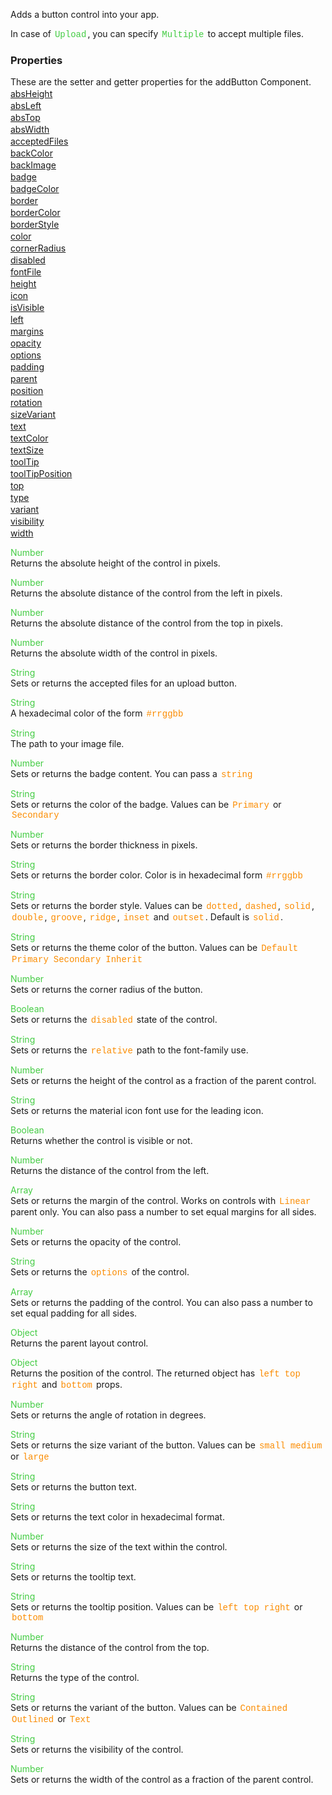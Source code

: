 Adds a button control into your app.

 In case of <span style="color:#4c4; font-family:Courier, monospace; font-size:100%; padding:0px 2px;">Upload</span>, you can specify <span style="color:#4c4; font-family:Courier, monospace; font-size:100%; padding:0px 2px;">Multiple</span> to accept multiple files.

<style>.samp { margin-top: 2px; } </style><h3>Properties</h3>These are the setter and getter properties for the addButton Component.
<div class="samp"><a href="#absheight-0" data-transition="pop" data-rel="popup" class="ui-link">absHeight </a></div><div class="samp"><a href="#absleft-5" data-transition="pop" data-rel="popup" class="ui-link">absLeft </a></div><div class="samp"><a href="#abstop-10" data-transition="pop" data-rel="popup" class="ui-link">absTop </a></div><div class="samp"><a href="#abswidth-15" data-transition="pop" data-rel="popup" class="ui-link">absWidth </a></div><div class="samp"><a href="#acceptedfiles-20" data-transition="pop" data-rel="popup" class="ui-link">acceptedFiles </a></div><div class="samp"><a href="#backcolor-25" data-transition="pop" data-rel="popup" class="ui-link">backColor </a></div><div class="samp"><a href="#backimage-30" data-transition="pop" data-rel="popup" class="ui-link">backImage </a></div><div class="samp"><a href="#badge-35" data-transition="pop" data-rel="popup" class="ui-link">badge </a></div><div class="samp"><a href="#badgecolor-40" data-transition="pop" data-rel="popup" class="ui-link">badgeColor </a></div><div class="samp"><a href="#border-45" data-transition="pop" data-rel="popup" class="ui-link">border </a></div><div class="samp"><a href="#bordercolor-50" data-transition="pop" data-rel="popup" class="ui-link">borderColor </a></div><div class="samp"><a href="#borderstyle-55" data-transition="pop" data-rel="popup" class="ui-link">borderStyle </a></div><div class="samp"><a href="#color-60" data-transition="pop" data-rel="popup" class="ui-link">color </a></div><div class="samp"><a href="#cornerradius-65" data-transition="pop" data-rel="popup" class="ui-link">cornerRadius </a></div><div class="samp"><a href="#disabled-70" data-transition="pop" data-rel="popup" class="ui-link">disabled </a></div><div class="samp"><a href="#fontfile-75" data-transition="pop" data-rel="popup" class="ui-link">fontFile </a></div><div class="samp"><a href="#height-80" data-transition="pop" data-rel="popup" class="ui-link">height </a></div><div class="samp"><a href="#icon-85" data-transition="pop" data-rel="popup" class="ui-link">icon </a></div><div class="samp"><a href="#isvisible-90" data-transition="pop" data-rel="popup" class="ui-link">isVisible </a></div><div class="samp"><a href="#left-95" data-transition="pop" data-rel="popup" class="ui-link">left </a></div><div class="samp"><a href="#margins-100" data-transition="pop" data-rel="popup" class="ui-link">margins </a></div><div class="samp"><a href="#opacity-105" data-transition="pop" data-rel="popup" class="ui-link">opacity </a></div><div class="samp"><a href="#options-110" data-transition="pop" data-rel="popup" class="ui-link">options </a></div><div class="samp"><a href="#padding-115" data-transition="pop" data-rel="popup" class="ui-link">padding </a></div><div class="samp"><a href="#parent-120" data-transition="pop" data-rel="popup" class="ui-link">parent </a></div><div class="samp"><a href="#position-125" data-transition="pop" data-rel="popup" class="ui-link">position </a></div><div class="samp"><a href="#rotation-130" data-transition="pop" data-rel="popup" class="ui-link">rotation </a></div><div class="samp"><a href="#sizevariant-135" data-transition="pop" data-rel="popup" class="ui-link">sizeVariant </a></div><div class="samp"><a href="#text-140" data-transition="pop" data-rel="popup" class="ui-link">text </a></div><div class="samp"><a href="#textcolor-145" data-transition="pop" data-rel="popup" class="ui-link">textColor </a></div><div class="samp"><a href="#textsize-150" data-transition="pop" data-rel="popup" class="ui-link">textSize </a></div><div class="samp"><a href="#tooltip-155" data-transition="pop" data-rel="popup" class="ui-link">toolTip </a></div><div class="samp"><a href="#tooltipposition-160" data-transition="pop" data-rel="popup" class="ui-link">toolTipPosition </a></div><div class="samp"><a href="#top-165" data-transition="pop" data-rel="popup" class="ui-link">top </a></div><div class="samp"><a href="#type-170" data-transition="pop" data-rel="popup" class="ui-link">type </a></div><div class="samp"><a href="#variant-175" data-transition="pop" data-rel="popup" class="ui-link">variant </a></div><div class="samp"><a href="#visibility-180" data-transition="pop" data-rel="popup" class="ui-link">visibility </a></div><div class="samp"><a href="#width-185" data-transition="pop" data-rel="popup" class="ui-link">width </a></div>
<div data-role="popup" id="absheight-0" class="ui-content"><p><span style="color:#4c4;">Number</span><br>Returns the absolute height of the control in pixels.</p></div><div data-role="popup" id="absleft-5" class="ui-content"><p><span style="color:#4c4;">Number</span><br>Returns the absolute distance of the control from the left in pixels.</p></div><div data-role="popup" id="abstop-10" class="ui-content"><p><span style="color:#4c4;">Number</span><br>Returns the absolute distance of the control from the top in pixels.</p></div><div data-role="popup" id="abswidth-15" class="ui-content"><p><span style="color:#4c4;">Number</span><br>Returns the absolute width of the control in pixels.</p></div><div data-role="popup" id="acceptedfiles-20" class="ui-content"><p><span style="color:#4c4;">String</span><br>Sets or returns the accepted files for an upload button.</p></div><div data-role="popup" id="backcolor-25" class="ui-content"><p><span style="color:#4c4;">String</span><br>A hexadecimal color of the form <span style="color:#fb8c00; font-family:Courier&#44; monospace; font-size:100%; padding:0px 2px;">#rrggbb</span></p></div><div data-role="popup" id="backimage-30" class="ui-content"><p><span style="color:#4c4;">String</span><br>The path to your image file.</p></div><div data-role="popup" id="badge-35" class="ui-content"><p><span style="color:#4c4;">Number</span><br>Sets or returns the badge content. You can pass a <span style="color:#fb8c00; font-family:Courier&#44; monospace; font-size:100%; padding:0px 2px;">string</span></p></div><div data-role="popup" id="badgecolor-40" class="ui-content"><p><span style="color:#4c4;">String</span><br>Sets or returns the color of the badge. Values can be <span style="color:#fb8c00; font-family:Courier&#44; monospace; font-size:100%; padding:0px 2px;">Primary</span> or <span style="color:#fb8c00; font-family:Courier&#44; monospace; font-size:100%; padding:0px 2px;">Secondary</span></p></div><div data-role="popup" id="border-45" class="ui-content"><p><span style="color:#4c4;">Number</span><br>Sets or returns the border thickness in pixels.</p></div><div data-role="popup" id="bordercolor-50" class="ui-content"><p><span style="color:#4c4;">String</span><br>Sets or returns the border color. Color is in hexadecimal form <span style="color:#fb8c00; font-family:Courier&#44; monospace; font-size:100%; padding:0px 2px;">#rrggbb</span></p></div><div data-role="popup" id="borderstyle-55" class="ui-content"><p><span style="color:#4c4;">String</span><br>Sets or returns the border style. Values can be <span style="color:#fb8c00; font-family:Courier&#44; monospace; font-size:100%; padding:0px 2px;">dotted</span>&#44; <span style="color:#fb8c00; font-family:Courier&#44; monospace; font-size:100%; padding:0px 2px;">dashed</span>&#44; <span style="color:#fb8c00; font-family:Courier&#44; monospace; font-size:100%; padding:0px 2px;">solid</span>&#44; <span style="color:#fb8c00; font-family:Courier&#44; monospace; font-size:100%; padding:0px 2px;">double</span>&#44; <span style="color:#fb8c00; font-family:Courier&#44; monospace; font-size:100%; padding:0px 2px;">groove</span>&#44; <span style="color:#fb8c00; font-family:Courier&#44; monospace; font-size:100%; padding:0px 2px;">ridge</span>&#44; <span style="color:#fb8c00; font-family:Courier&#44; monospace; font-size:100%; padding:0px 2px;">inset</span> and <span style="color:#fb8c00; font-family:Courier&#44; monospace; font-size:100%; padding:0px 2px;">outset</span>. Default is <span style="color:#fb8c00; font-family:Courier&#44; monospace; font-size:100%; padding:0px 2px;">solid</span>.</p></div><div data-role="popup" id="color-60" class="ui-content"><p><span style="color:#4c4;">String</span><br>Sets or returns the theme color of the button. Values can be <span style="color:#fb8c00; font-family:Courier&#44; monospace; font-size:100%; padding:0px 2px;">Default</span> <span style="color:#fb8c00; font-family:Courier&#44; monospace; font-size:100%; padding:0px 2px;">Primary</span> <span style="color:#fb8c00; font-family:Courier&#44; monospace; font-size:100%; padding:0px 2px;">Secondary</span> <span style="color:#fb8c00; font-family:Courier&#44; monospace; font-size:100%; padding:0px 2px;">Inherit</span></p></div><div data-role="popup" id="cornerradius-65" class="ui-content"><p><span style="color:#4c4;">Number</span><br>Sets or returns the corner radius of the button.</p></div><div data-role="popup" id="disabled-70" class="ui-content"><p><span style="color:#4c4;">Boolean</span><br>Sets or returns the <span style="color:#fb8c00; font-family:Courier&#44; monospace; font-size:100%; padding:0px 2px;">disabled</span> state of the control.</p></div><div data-role="popup" id="fontfile-75" class="ui-content"><p><span style="color:#4c4;">String</span><br>Sets or returns the <span style="color:#fb8c00; font-family:Courier&#44; monospace; font-size:100%; padding:0px 2px;">relative</span> path to the font-family use.</p></div><div data-role="popup" id="height-80" class="ui-content"><p><span style="color:#4c4;">Number</span><br>Sets or returns the height of the control as a fraction of the parent control.</p></div><div data-role="popup" id="icon-85" class="ui-content"><p><span style="color:#4c4;">String</span><br>Sets or returns the material icon font use for the leading icon.</p></div><div data-role="popup" id="isvisible-90" class="ui-content"><p><span style="color:#4c4;">Boolean</span><br>Returns whether the control is visible or not.</p></div><div data-role="popup" id="left-95" class="ui-content"><p><span style="color:#4c4;">Number</span><br>Returns the distance of the control from the left.</p></div><div data-role="popup" id="margins-100" class="ui-content"><p><span style="color:#4c4;">Array</span><br>Sets or returns the margin of the control. Works on controls with <span style="color:#fb8c00; font-family:Courier&#44; monospace; font-size:100%; padding:0px 2px;">Linear</span> parent only. You can also pass a number to set equal margins for all sides.</p></div><div data-role="popup" id="opacity-105" class="ui-content"><p><span style="color:#4c4;">Number</span><br>Sets or returns the opacity of the control.</p></div><div data-role="popup" id="options-110" class="ui-content"><p><span style="color:#4c4;">String</span><br>Sets or returns the <span style="color:#fb8c00; font-family:Courier&#44; monospace; font-size:100%; padding:0px 2px;">options</span> of the control.</p></div><div data-role="popup" id="padding-115" class="ui-content"><p><span style="color:#4c4;">Array</span><br>Sets or returns the padding of the control. You can also pass a number to set equal padding for all sides.</p></div><div data-role="popup" id="parent-120" class="ui-content"><p><span style="color:#4c4;">Object</span><br>Returns the parent layout control.</p></div><div data-role="popup" id="position-125" class="ui-content"><p><span style="color:#4c4;">Object</span><br>Returns the position of the control. The returned object has <span style="color:#fb8c00; font-family:Courier&#44; monospace; font-size:100%; padding:0px 2px;">left</span> <span style="color:#fb8c00; font-family:Courier&#44; monospace; font-size:100%; padding:0px 2px;">top</span> <span style="color:#fb8c00; font-family:Courier&#44; monospace; font-size:100%; padding:0px 2px;">right</span> and <span style="color:#fb8c00; font-family:Courier&#44; monospace; font-size:100%; padding:0px 2px;">bottom</span> props.</p></div><div data-role="popup" id="rotation-130" class="ui-content"><p><span style="color:#4c4;">Number</span><br>Sets or returns the angle of rotation in degrees.</p></div><div data-role="popup" id="sizevariant-135" class="ui-content"><p><span style="color:#4c4;">String</span><br>Sets or returns the size variant of the button. Values can be <span style="color:#fb8c00; font-family:Courier&#44; monospace; font-size:100%; padding:0px 2px;">small</span> <span style="color:#fb8c00; font-family:Courier&#44; monospace; font-size:100%; padding:0px 2px;">medium</span> or <span style="color:#fb8c00; font-family:Courier&#44; monospace; font-size:100%; padding:0px 2px;">large</span></p></div><div data-role="popup" id="text-140" class="ui-content"><p><span style="color:#4c4;">String</span><br>Sets or returns the button text.</p></div><div data-role="popup" id="textcolor-145" class="ui-content"><p><span style="color:#4c4;">String</span><br>Sets or returns the text color in hexadecimal format.</p></div><div data-role="popup" id="textsize-150" class="ui-content"><p><span style="color:#4c4;">Number</span><br>Sets or returns the size of the text within the control.</p></div><div data-role="popup" id="tooltip-155" class="ui-content"><p><span style="color:#4c4;">String</span><br>Sets or returns the tooltip text.</p></div><div data-role="popup" id="tooltipposition-160" class="ui-content"><p><span style="color:#4c4;">String</span><br>Sets or returns the tooltip position. Values can be <span style="color:#fb8c00; font-family:Courier&#44; monospace; font-size:100%; padding:0px 2px;">left</span> <span style="color:#fb8c00; font-family:Courier&#44; monospace; font-size:100%; padding:0px 2px;">top</span> <span style="color:#fb8c00; font-family:Courier&#44; monospace; font-size:100%; padding:0px 2px;">right</span> or <span style="color:#fb8c00; font-family:Courier&#44; monospace; font-size:100%; padding:0px 2px;">bottom</span></p></div><div data-role="popup" id="top-165" class="ui-content"><p><span style="color:#4c4;">Number</span><br>Returns the distance of the control from the top.</p></div><div data-role="popup" id="type-170" class="ui-content"><p><span style="color:#4c4;">String</span><br>Returns the type of the control.</p></div><div data-role="popup" id="variant-175" class="ui-content"><p><span style="color:#4c4;">String</span><br>Sets or returns the variant of the button. Values can be <span style="color:#fb8c00; font-family:Courier&#44; monospace; font-size:100%; padding:0px 2px;">Contained</span> <span style="color:#fb8c00; font-family:Courier&#44; monospace; font-size:100%; padding:0px 2px;">Outlined</span> or <span style="color:#fb8c00; font-family:Courier&#44; monospace; font-size:100%; padding:0px 2px;">Text</span></p></div><div data-role="popup" id="visibility-180" class="ui-content"><p><span style="color:#4c4;">String</span><br>Sets or returns the visibility of the control.</p></div><div data-role="popup" id="width-185" class="ui-content"><p><span style="color:#4c4;">Number</span><br>Sets or returns the width of the control as a fraction of the parent control.</p></div>